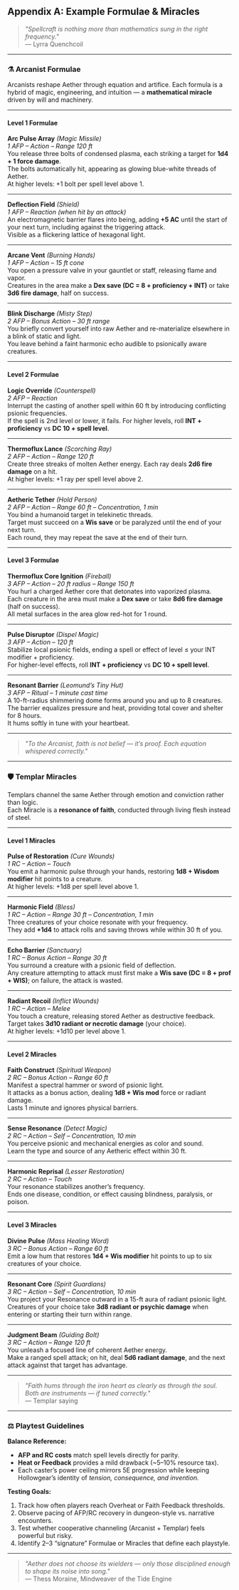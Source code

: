## Appendix A: Example Formulae & Miracles

> _"Spellcraft is nothing more than mathematics sung in the right frequency."_  
> — Lyrra Quenchcoil

---

### ⚗️ Arcanist Formulae

Arcanists reshape Aether through equation and artifice. Each formula is a hybrid of magic,
engineering, and intuition — a **mathematical miracle** driven by will and machinery.

---

#### **Level 1 Formulae**

**Arc Pulse Array** _(Magic Missile)_  
_1 AFP – Action – Range 120 ft_  
You release three bolts of condensed plasma, each striking a target for **1d4 + 1 force damage**.  
The bolts automatically hit, appearing as glowing blue-white threads of Aether.  
At higher levels: +1 bolt per spell level above 1.

---

**Deflection Field** _(Shield)_  
_1 AFP – Reaction (when hit by an attack)_  
An electromagnetic barrier flares into being, adding **+5 AC** until the start of your next turn,
including against the triggering attack.  
Visible as a flickering lattice of hexagonal light.

---

**Arcane Vent** _(Burning Hands)_  
_1 AFP – Action – 15 ft cone_  
You open a pressure valve in your gauntlet or staff, releasing flame and vapor.  
Creatures in the area make a **Dex save (DC = 8 + proficiency + INT)** or take **3d6 fire damage**,
half on success.

---

**Blink Discharge** _(Misty Step)_  
_2 AFP – Bonus Action – 30 ft range_  
You briefly convert yourself into raw Aether and re-materialize elsewhere in a blink of static and
light.  
You leave behind a faint harmonic echo audible to psionically aware creatures.

---

#### **Level 2 Formulae**

**Logic Override** _(Counterspell)_  
_2 AFP – Reaction_  
Interrupt the casting of another spell within 60 ft by introducing conflicting psionic
frequencies.  
If the spell is 2nd level or lower, it fails. For higher levels, roll **INT + proficiency** vs **DC
10 + spell level**.

---

**Thermoflux Lance** _(Scorching Ray)_  
_2 AFP – Action – Range 120 ft_  
Create three streaks of molten Aether energy. Each ray deals **2d6 fire damage** on a hit.  
At higher levels: +1 ray per spell level above 2.

---

**Aetheric Tether** _(Hold Person)_  
_2 AFP – Action – Range 60 ft – Concentration, 1 min_  
You bind a humanoid target in telekinetic threads.  
Target must succeed on a **Wis save** or be paralyzed until the end of your next turn.  
Each round, they may repeat the save at the end of their turn.

---

#### **Level 3 Formulae**

**Thermoflux Core Ignition** _(Fireball)_  
_3 AFP – Action – 20 ft radius – Range 150 ft_  
You hurl a charged Aether core that detonates into vaporized plasma.  
Each creature in the area must make a **Dex save** or take **8d6 fire damage** (half on success).  
All metal surfaces in the area glow red-hot for 1 round.

---

**Pulse Disruptor** _(Dispel Magic)_  
_3 AFP – Action – 120 ft_  
Stabilize local psionic fields, ending a spell or effect of level ≤ your INT modifier +
proficiency.  
For higher-level effects, roll **INT + proficiency** vs **DC 10 + spell level**.

---

**Resonant Barrier** _(Leomund’s Tiny Hut)_  
_3 AFP – Ritual – 1 minute cast time_  
A 10-ft-radius shimmering dome forms around you and up to 8 creatures.  
The barrier equalizes pressure and heat, providing total cover and shelter for 8 hours.  
It hums softly in tune with your heartbeat.

---

> _"To the Arcanist, faith is not belief — it’s proof. Each equation whispered correctly."_

---

### 🛡️ Templar Miracles

Templars channel the same Aether through emotion and conviction rather than logic.  
Each Miracle is a **resonance of faith**, conducted through living flesh instead of steel.

---

#### **Level 1 Miracles**

**Pulse of Restoration** _(Cure Wounds)_  
_1 RC – Action – Touch_  
You emit a harmonic pulse through your hands, restoring **1d8 + Wisdom modifier** hit points to a
creature.  
At higher levels: +1d8 per spell level above 1.

---

**Harmonic Field** _(Bless)_  
_1 RC – Action – Range 30 ft – Concentration, 1 min_  
Three creatures of your choice resonate with your frequency.  
They add **+1d4** to attack rolls and saving throws while within 30 ft of you.

---

**Echo Barrier** _(Sanctuary)_  
_1 RC – Bonus Action – Range 30 ft_  
You surround a creature with a psionic field of deflection.  
Any creature attempting to attack must first make a **Wis save (DC = 8 + prof + WIS)**; on failure,
the attack is wasted.

---

**Radiant Recoil** _(Inflict Wounds)_  
_1 RC – Action – Melee_  
You touch a creature, releasing stored Aether as destructive feedback.  
Target takes **3d10 radiant or necrotic damage** (your choice).  
At higher levels: +1d10 per level above 1.

---

#### **Level 2 Miracles**

**Faith Construct** _(Spiritual Weapon)_  
_2 RC – Bonus Action – Range 60 ft_  
Manifest a spectral hammer or sword of psionic light.  
It attacks as a bonus action, dealing **1d8 + Wis mod** force or radiant damage.  
Lasts 1 minute and ignores physical barriers.

---

**Sense Resonance** _(Detect Magic)_  
_2 RC – Action – Self – Concentration, 10 min_  
You perceive psionic and mechanical energies as color and sound.  
Learn the type and source of any Aetheric effect within 30 ft.

---

**Harmonic Reprisal** _(Lesser Restoration)_  
_2 RC – Action – Touch_  
Your resonance stabilizes another’s frequency.  
Ends one disease, condition, or effect causing blindness, paralysis, or poison.

---

#### **Level 3 Miracles**

**Divine Pulse** _(Mass Healing Word)_  
_3 RC – Bonus Action – Range 60 ft_  
Emit a low hum that restores **1d4 + Wis modifier** hit points to up to six creatures of your
choice.

---

**Resonant Core** _(Spirit Guardians)_  
_3 RC – Action – Self – Concentration, 10 min_  
You project your Resonance outward in a 15-ft aura of radiant psionic light.  
Creatures of your choice take **3d8 radiant or psychic damage** when entering or starting their turn
within range.

---

**Judgment Beam** _(Guiding Bolt)_  
_3 RC – Action – Range 120 ft_  
You unleash a focused line of coherent Aether energy.  
Make a ranged spell attack; on hit, deal **5d6 radiant damage**, and the next attack against that
target has advantage.

---

> _"Faith hums through the iron heart as clearly as through the soul. Both are instruments — if
> tuned correctly."_  
> — Templar saying

---

### ⚖️ Playtest Guidelines

**Balance Reference:**

- **AFP and RC costs** match spell levels directly for parity.
- **Heat or Feedback** provides a mild drawback (~5–10% resource tax).
- Each caster’s power ceiling mirrors 5E progression while keeping Hollowgear’s identity of
  _tension, consequence, and invention._

**Testing Goals:**

1. Track how often players reach Overheat or Faith Feedback thresholds.
2. Observe pacing of AFP/RC recovery in dungeon-style vs. narrative encounters.
3. Test whether cooperative channeling (Arcanist + Templar) feels powerful but risky.
4. Identify 2–3 “signature” Formulae or Miracles that define each playstyle.

---

> _"Aether does not choose its wielders — only those disciplined enough to shape its noise into
> song."_  
> — Thess Moraine, Mindweaver of the Tide Engine
